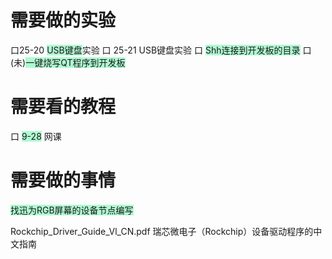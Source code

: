 # 需要做的实验
口25-20 <span style="background:#affad1">USB键盘</span>实验
口 25-21 USB键盘实验
口 <span style="background:#affad1">Shh连接到开发板的目录</span>
口(未)<span style="background:#affad1">一键烧写QT程序到开发板</span>
# 需要看的教程
口 <span style="background:#affad1">9-28</span> 网课

# 需要做的事情 

<span style="background:#affad1">找迅为RGB屏幕的设备节点编写 </span>

Rockchip_Driver_Guide_Vl_CN.pdf
瑞芯微电子（Rockchip）设备驱动程序的中文指南











































